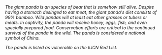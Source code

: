 *The giant panda is an species of bear that is somehow still alive. Despite having a stomach desinged to eat meat, the giant panda's diet consists of 99% bamboo. Wild pandas will at least eat other grasses or tubers or meats. In captivity, the panda will receive honey, eggs, fish, and even specially prepared food. Conservation efforts are critical to the continued survival of the panda in the wild. The panda is considered a national symbol of China.*

*The panda is listed as vulnerable on the IUCN Red List.*

